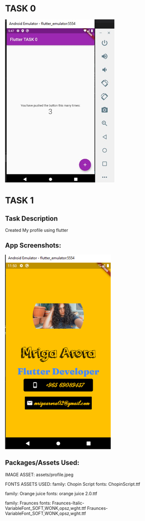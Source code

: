 # TASK 0

![Screenshot](https://github.com/skully-coder/IECSE-App-Winter-Project-20/blob/Mriga-Arora/Task%200/task0.jpg)


# TASK 1
## Task Description
   Created My profile using flutter

## App Screenshots:

![Screenshot](https://github.com/skully-coder/IECSE-App-Winter-Project-20/blob/Mriga-Arora/Task%201/task1.png)

## Packages/Assets Used:
IMAGE ASSET:
assets/profile.jpeg

FONTS ASSETS USED:
  family: Chopin Script
    fonts: 
      ChopinScript.ttf
     

  family: Orange juice
    fonts:
      orange juice 2.0.ttf

  family: Fraunces
   fonts:
    Fraunces-Italic-VariableFont_SOFT,WONK,opsz,wght.ttf
    Fraunces-VariableFont_SOFT,WONK,opsz,wght.ttf  
    








